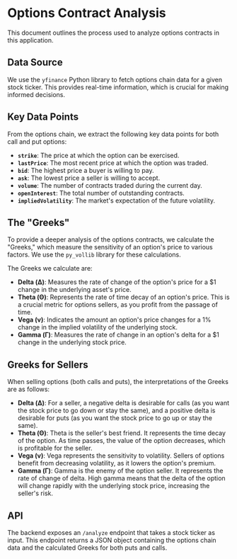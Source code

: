 
# Options Contract Analysis

This document outlines the process used to analyze options contracts in this application.

## Data Source

We use the `yfinance` Python library to fetch options chain data for a given stock ticker. This provides real-time information, which is crucial for making informed decisions.

## Key Data Points

From the options chain, we extract the following key data points for both call and put options:

*   **`strike`**: The price at which the option can be exercised.
*   **`lastPrice`**: The most recent price at which the option was traded.
*   **`bid`**: The highest price a buyer is willing to pay.
*   **`ask`**: The lowest price a seller is willing to accept.
*   **`volume`**: The number of contracts traded during the current day.
*   **`openInterest`**: The total number of outstanding contracts.
*   **`impliedVolatility`**: The market's expectation of the future volatility.

## The "Greeks"

To provide a deeper analysis of the options contracts, we calculate the "Greeks," which measure the sensitivity of an option's price to various factors. We use the `py_vollib` library for these calculations.

The Greeks we calculate are:

*   **Delta (Δ)**: Measures the rate of change of the option's price for a $1 change in the underlying asset's price.
*   **Theta (Θ)**: Represents the rate of time decay of an option's price. This is a crucial metric for options sellers, as you profit from the passage of time.
*   **Vega (ν)**: Indicates the amount an option's price changes for a 1% change in the implied volatility of the underlying stock.
*   **Gamma (Γ)**: Measures the rate of change in an option's delta for a $1 change in the underlying stock price.

## Greeks for Sellers

When selling options (both calls and puts), the interpretations of the Greeks are as follows:

*   **Delta (Δ)**: For a seller, a negative delta is desirable for calls (as you want the stock price to go down or stay the same), and a positive delta is desirable for puts (as you want the stock price to go up or stay the same).
*   **Theta (Θ)**: Theta is the seller's best friend. It represents the time decay of the option. As time passes, the value of the option decreases, which is profitable for the seller.
*   **Vega (ν)**: Vega represents the sensitivity to volatility. Sellers of options benefit from decreasing volatility, as it lowers the option's premium.
*   **Gamma (Γ)**: Gamma is the enemy of the option seller. It represents the rate of change of delta. High gamma means that the delta of the option will change rapidly with the underlying stock price, increasing the seller's risk.

## API

The backend exposes an `/analyze` endpoint that takes a stock ticker as input. This endpoint returns a JSON object containing the options chain data and the calculated Greeks for both puts and calls.

